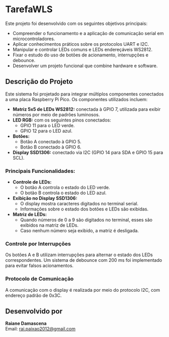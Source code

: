 # TarefaWLS


Este projeto foi desenvolvido com os seguintes objetivos principais:

- Compreender o funcionamento e a aplicação de comunicação serial em microcontroladores.
- Aplicar conhecimentos práticos sobre os protocolos UART e I2C.
- Manipular e controlar LEDs comuns e LEDs endereçáveis WS2812.
- Fixar o estudo do uso de botões de acionamento, interrupções e debounce.
- Desenvolver um projeto funcional que combine hardware e software.

## Descrição do Projeto
Este sistema foi projetado para integrar múltiplos componentes conectados a uma placa Raspberry Pi Pico. Os componentes utilizados incluem:

- **Matriz 5x5 de LEDs WS2812:** conectada à GPIO 7, utilizada para exibir números por meio de padrões luminosos.
- **LED RGB:** com os seguintes pinos conectados:
  - GPIO 11 para o LED verde.
  - GPIO 12 para o LED azul.
- **Botões:**
  - Botão A conectado à GPIO 5.
  - Botão B conectado à GPIO 6.
- **Display SSD1306:** conectado via I2C (GPIO 14 para SDA e GPIO 15 para SCL).

### Principais Funcionalidades:
- **Controle de LEDs:**
  - O botão A controla o estado do LED verde.
  - O botão B controla o estado do LED azul.
- **Exibição no Display SSD1306:**
  - O display mostra caracteres digitados no terminal serial.
  - Informações sobre o estado dos botões e LEDs são exibidas.
- **Matriz de LEDs:**
  - Quando números de 0 a 9 são digitados no terminal, esses são exibidos na matriz de LEDs.
  - Caso nenhum número seja exibido, a matriz é desligada.

### Controle por Interrupções
Os botões A e B utilizam interrupções para alternar o estado dos LEDs correspondentes. Um sistema de debounce com 200 ms foi implementado para evitar falsos acionamentos.

### Protocolo de Comunicação
A comunicação com o display é realizada por meio do protocolo I2C, com endereço padrão de 0x3C.

## Desenvolvido por
**Raiane Damascena**  
Email: [rai.paixao2012@gmail.com](mailto:rai.paixao2012@gmail.com)

